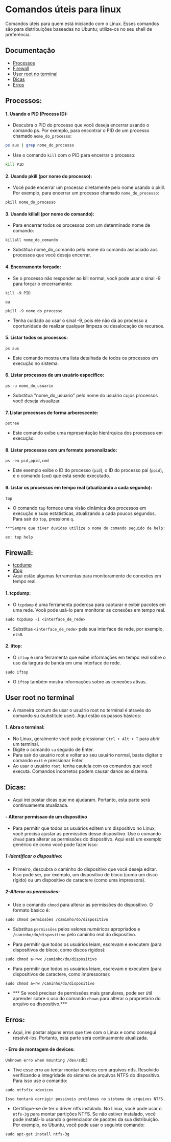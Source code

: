 
# Comandos úteis para linux

Comandos úteis para quem está iniciando com o Linux. Esses comandos são para distribuições baseadas no Ubuntu; utilize-os no seu shell de preferência.




## Documentação
- [Processos](#processos)
- [Firewall](#firewall)
- [User root no terminal](#user-root-no-terminal)
- [Dicas](#dicas)
- [Erros](#erros)




## Processos:

#### 1. Usando o PID (Process ID):

- Descubra o PID do processo que você deseja encerrar usando o comando ps. Por exemplo, para encontrar o PID de um processo chamado `nome_do_processo`:

```bash
ps aux | grep nome_do_processo

```
- Use o comando `kill` com o PID para encerrar o processo:

```bash
kill PID

```

#### 2. Usando pkill (por nome do processo):

- Você pode encerrar um processo diretamente pelo nome usando o pkill. Por exemplo, para encerrar um processo chamado `nome_do_processo`:

```bash
pkill nome_do_processo

```

#### 3. Usando killall (por nome do comando):

- Para encerrar todos os processos com um determinado nome de comando:

```
killall nome_do_comando

```
- Substitua nome_do_comando pelo nome do comando associado aos processos que você deseja encerrar.

#### 4. Encerramento forçado:

- Se o processo não responder ao kill normal, você pode usar o sinal -9 para forçar o encerramento:

```
kill -9 PID

ou

pkill -9 nome_do_processo

```
- Tenha cuidado ao usar o sinal -9, pois ele não dá ao processo a oportunidade de realizar qualquer limpeza ou desalocação de recursos.
 
#### 5. Listar todos os processos:

```
ps aux

```
- Este comando mostra uma lista detalhada de todos os processos em execução no sistema.

#### 6. Listar processos de um usuário específico:
```
ps -u nome_do_usuario
```
- Substitua "nome_do_usuario" pelo nome do usuário cujos processos você deseja visualizar.

#### 7. Listar processos de forma arborescente:
```
pstree
```
- Este comando exibe uma representação hierárquica dos processos em execução.

#### 8. Listar processos com um formato personalizado:

```
ps -eo pid,ppid,cmd
```
- Este exemplo exibe o ID do processo (`pid`), o ID do processo pai (`ppid`), e o comando (`cmd`) que está sendo executado.

#### 9. Listar os processos em tempo real (atualizando a cada segundo):

```
top
```
- O comando `top` fornece uma visão dinâmica dos processos em execução e suas estatísticas, atualizando a cada poucos segundos. Para sair do `top`, pressione `q`.

```
***Sempre que tiver duvidas utilize o nome do comando seguido de help:

ex: top help
```

## Firewall:
- [tcpdump](#tcpdump)
- [iftop](#iftop)
- Aqui estão algumas ferramentas para monitoramento de conexões em tempo real.

#### 1. tcpdump:
- O `tcpdump` é uma ferramenta poderosa para capturar e exibir pacotes em uma rede. Você pode usá-lo para monitorar as conexões em tempo real.

```
sudo tcpdump -i <interface_de_rede>
```
- Substitua `<interface_de_rede>` pela sua interface de rede, por exemplo, `eth0`.

#### 2. iftop:
- O `iftop` é uma ferramenta que exibe informações em tempo real sobre o uso da largura de banda em uma interface de rede.

```
sudo iftop
```
- O `iftop` também mostra informações sobre as conexões ativas.

## User root no terminal
- A maneira comum de usar o usuário root no terminal é através do comando su (substitute user). Aqui estão os passos básicos:

#### 1. Abra o terminal:
- No Linux, geralmente você pode pressionar `Ctrl + Alt + T` para abrir um terminal.
- Digite o comando `su` seguido de Enter.
- Para sair do usuário root e voltar ao seu usuário normal, basta digitar o comando `exit` e pressionar Enter.
- Ao usar o usuário `root`, tenha cautela com os comandos que você executa. Comandos incorretos podem causar danos ao sistema.


## Dicas:
- Aqui irei postar dicas que me ajudaram. Portanto, esta parte será continuamente atualizada.

#### - Alterar permissao de um dispositivo
- Para permitir que todos os usuários editem um dispositivo no Linux, você precisa ajustar as permissões desse dispositivo. Use o comando `chmod` para alterar as permissões do dispositivo. Aqui está um exemplo genérico de como você pode fazer isso:

##### 1-Identificar o dispositivo:
- Primeiro, descubra o caminho do dispositivo que você deseja editar. Isso pode ser, por exemplo, um dispositivo de bloco (como um disco rígido) ou um dispositivo de caractere (como uma impressora).

##### 2-Alterar as permissões:
- Use o comando `chmod` para alterar as permissões do dispositivo. O formato básico é:
```
sudo chmod permissões /caminho/do/dispositivo

```
- Substitua `permissões` pelos valores numéricos apropriados e `/caminho/do/dispositivo` pelo caminho real do dispositivo.

- Para permitir que todos os usuários leiam, escrevam e executem (para dispositivos de bloco, como discos rígidos):
```
sudo chmod a+rwx /caminho/do/dispositivo
```
- Para permitir que todos os usuários leiam, escrevam e executem (para dispositivos de caractere, como impressoras):
```
sudo chmod a+rw /caminho/do/dispositivo
```
- *** Se você precisar de permissões mais granulares, pode ser útil aprender sobre o uso do comando `chown` para alterar o proprietário do arquivo ou dispositivo.***
## Erros:
- Aqui, irei postar alguns erros que tive com o Linux e como consegui resolvê-los. Portanto, esta parte será continuamente atualizada.

#### - Erro de montagem de devices:
```
Unknown erro when mounting /dev/sdb3
```
- Tive esse erro ao tentar montar devices com arquivos ntfs. Resolvido verificando a integridade do sistema de arquivos NTFS do dispositivo. Para isso use o comando:
```
sudo ntfsfix <device>

Isso tentará corrigir possíveis problemas no sistema de arquivos NTFS.
```
- Certifique-se de ter o driver ntfs instalado. No Linux, você pode usar o `ntfs-3g` para montar partições NTFS. Se não estiver instalado, você pode instalá-lo usando o gerenciador de pacotes da sua distribuição. Por exemplo, no Ubuntu, você pode usar o seguinte comando:

```
sudo apt-get install ntfs-3g
```

 
